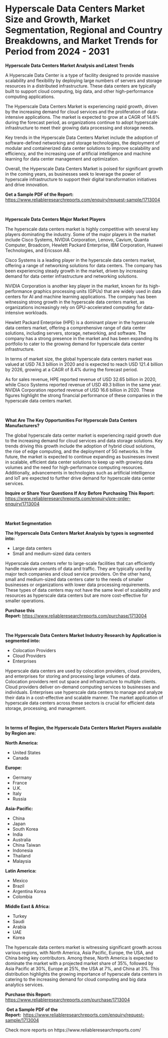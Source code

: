 <p><h1>Hyperscale Data Centers Market Size and Growth, Market Segmentation, Regional and Country Breakdowns, and Market Trends for Period from 2024 -  2031</h1></p><p><strong>Hyperscale Data Centers Market Analysis and Latest Trends</strong></p>
<p><p>A Hyperscale Data Center is a type of facility designed to provide massive scalability and flexibility by deploying large numbers of servers and storage resources in a distributed infrastructure. These data centers are typically built to support cloud computing, big data, and other high-performance computing applications.</p><p>The Hyperscale Data Centers Market is experiencing rapid growth, driven by the increasing demand for cloud services and the proliferation of data-intensive applications. The market is expected to grow at a CAGR of 14.6% during the forecast period, as organizations continue to adopt hyperscale infrastructure to meet their growing data processing and storage needs.</p><p>Key trends in the Hyperscale Data Centers Market include the adoption of software-defined networking and storage technologies, the deployment of modular and containerized data center solutions to improve scalability and efficiency, and the increasing use of artificial intelligence and machine learning for data center management and optimization.</p><p>Overall, the Hyperscale Data Centers Market is poised for significant growth in the coming years, as businesses seek to leverage the power of hyperscale infrastructure to support their digital transformation initiatives and drive innovation.</p></p>
<p><strong>Get a Sample PDF of the Report:&nbsp;</strong> <a href="https://www.reliableresearchreports.com/enquiry/request-sample/1713004">https://www.reliableresearchreports.com/enquiry/request-sample/1713004</a></p>
<p>&nbsp;</p>
<p><strong>Hyperscale Data Centers Major Market Players</strong></p>
<p><p>The hyperscale data centers market is highly competitive with several key players dominating the industry. Some of the major players in the market include Cisco Systems, NVIDIA Corporation, Lenovo, Cavium, Quanta Computer, Broadcom, Hewlett Packard Enterprise, IBM Corporation, Huawei Technologies, and Ericsson AB.</p><p>Cisco Systems is a leading player in the hyperscale data centers market, offering a range of networking solutions for data centers. The company has been experiencing steady growth in the market, driven by increasing demand for data center infrastructure and networking solutions.</p><p>NVIDIA Corporation is another key player in the market, known for its high-performance graphics processing units (GPUs) that are widely used in data centers for AI and machine learning applications. The company has been witnessing strong growth in the hyperscale data centers market, as organizations increasingly rely on GPU-accelerated computing for data-intensive workloads.</p><p>Hewlett Packard Enterprise (HPE) is a dominant player in the hyperscale data centers market, offering a comprehensive range of data center solutions, including servers, storage, networking, and software. The company has a strong presence in the market and has been expanding its portfolio to cater to the growing demand for hyperscale data center infrastructure.</p><p>In terms of market size, the global hyperscale data centers market was valued at USD 74.3 billion in 2020 and is expected to reach USD 121.4 billion by 2026, growing at a CAGR of 8.4% during the forecast period.</p><p>As for sales revenue, HPE reported revenue of USD 32.65 billion in 2020, while Cisco Systems reported revenue of USD 49.3 billion in the same year. NVIDIA Corporation reported revenue of USD 16.6 billion in 2020. These figures highlight the strong financial performance of these companies in the hyperscale data centers market.</p></p>
<p>&nbsp;</p>
<p><strong>What Are The Key Opportunities For Hyperscale Data Centers Manufacturers?</strong></p>
<p><p>The global hyperscale data center market is experiencing rapid growth due to the increasing demand for cloud services and data storage solutions. Key trends driving this growth include the adoption of hybrid cloud solutions, the rise of edge computing, and the deployment of 5G networks. In the future, the market is expected to continue expanding as businesses invest in scalable, efficient data center solutions to keep up with growing data volumes and the need for high-performance computing resources. Additionally, advancements in technologies such as artificial intelligence and IoT are expected to further drive demand for hyperscale data center services.</p></p>
<p><strong>Inquire or Share Your Questions If Any Before Purchasing This Report:</strong> <a href="https://www.reliableresearchreports.com/enquiry/pre-order-enquiry/1713004">https://www.reliableresearchreports.com/enquiry/pre-order-enquiry/1713004</a></p>
<p>&nbsp;</p>
<p><strong>Market Segmentation</strong></p>
<p><strong>The Hyperscale Data Centers Market Analysis by types is segmented into:</strong></p>
<p><ul><li>Large data centers</li><li>Small and medium-sized data centers</li></ul></p>
<p><p>Hyperscale data centers refer to large-scale facilities that can efficiently handle massive amounts of data and traffic. They are typically used by major tech companies and cloud service providers. On the other hand, small and medium-sized data centers cater to the needs of smaller businesses or organizations with lower data processing requirements. These types of data centers may not have the same level of scalability and resources as hyperscale data centers but are more cost-effective for smaller operations.</p></p>
<p><strong>Purchase this Report:&nbsp;</strong><a href="https://www.reliableresearchreports.com/purchase/1713004">https://www.reliableresearchreports.com/purchase/1713004</a></p>
<p>&nbsp;</p>
<p><strong>The Hyperscale Data Centers Market Industry Research by Application is segmented into:</strong></p>
<p><ul><li>Colocation Providers</li><li>Cloud Providers</li><li>Enterprises</li></ul></p>
<p><p>Hyperscale data centers are used by colocation providers, cloud providers, and enterprises for storing and processing large volumes of data. Colocation providers rent out space and infrastructure to multiple clients. Cloud providers deliver on-demand computing services to businesses and individuals. Enterprises use hyperscale data centers to manage and analyze their data in a cost-effective and scalable manner. The market application of hyperscale data centers across these sectors is crucial for efficient data storage, processing, and management.</p></p>
<p>&nbsp;</p>
<p><strong>In terms of Region, the Hyperscale Data Centers Market Players available by Region are:</strong></p>
<p>
    <p> <strong> North America: </strong>
        <ul>
            <li>United States</li>
            <li>Canada</li>
        </ul>
        </p> 
    <p> <strong> Europe: </strong>
        <ul>
            <li>Germany</li>
            <li>France</li>
            <li>U.K.</li>
            <li>Italy</li>
            <li>Russia</li>
        </ul>
        </p> 
    <p> <strong> Asia-Pacific: </strong>
        <ul>
            <li>China</li>
            <li>Japan</li>
            <li>South Korea</li>
            <li>India</li>
            <li>Australia</li>
            <li>China Taiwan</li>
            <li>Indonesia</li>
            <li>Thailand</li>
            <li>Malaysia</li>
        </ul>
        </p> 
    <p> <strong> Latin America: </strong>
        <ul>
            <li>Mexico</li>
            <li>Brazil</li>
            <li>Argentina Korea</li>
            <li>Colombia</li>
        </ul>
        </p> 
    <p> <strong> Middle East & Africa: </strong>
        <ul>
            <li>Turkey</li>
            <li>Saudi</li>
            <li>Arabia</li>
            <li>UAE</li>
            <li>Korea</li>
        </ul>
    </p>
    </p>
<p><p>The hyperscale data centers market is witnessing significant growth across various regions, with North America, Asia Pacific, Europe, the USA, and China being key contributors. Among these, North America is expected to dominate the market with a projected market share of 35%, followed by Asia Pacific at 30%, Europe at 25%, the USA at 7%, and China at 3%. This distribution highlights the growing importance of hyperscale data centers in catering to the increasing demand for cloud computing and big data analytics services.</p></p>
<p><strong>Purchase this Report: </strong><a href="https://www.reliableresearchreports.com/purchase/1713004">https://www.reliableresearchreports.com/purchase/1713004</a></p>
<p>&nbsp;<strong>Get a Sample PDF of the Report:&nbsp;&nbsp;</strong><a href="https://www.reliableresearchreports.com/enquiry/request-sample/1713004">https://www.reliableresearchreports.com/enquiry/request-sample/1713004</a></p>
<p><strong></strong></p>
<p>Check more reports on https://www.reliableresearchreports.com/</p>